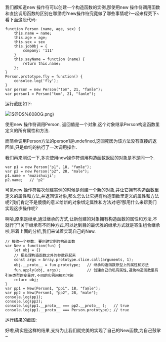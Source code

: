 我们都知道new 操作符可以创建一个构造函数的实例,那使用new 操作符调用函数和直接调用函数的区别在哪里呢?new操作符究竟做了哪些事情呢?一起来探究下~
看下面这段代码:

    function Person (name, age, sex) {
        this.name = name;
        this.age = age;
        this.sex = sex
        this.jobObj = {
            company: '111'
        }
        this.sayName = function (name) {
            return this.name;
        };
    }
    Person.prototype.fly = function() {
        consoloe.log('fly');
    }
    var person = new Person("tom", 21, "famle");
    var person1 = Person("tom", 21, "famle");
    
运行截图如下:

![](file:///C:/Users/hzljie/Desktop/H2EK@S_L4F%25D[)]$@DS%608OG.png)

使用new 操作符调用Person, 返回值是一个对象,这个对象继承Person构造函数里定义的所有属性和方法.

而简单调用Person方法的person1是undefined,这回死因为该方法没有直接的返回值,只是单纯的执行了一次调用操作.    

我们再来测试一下,多次使用new操作符调用构造函数返回的对象是不是同一个.

    var p1 = new Person("p1", 18, "famle");
    var p2 = new Person("p2", 28, "male"); 
    p1.name = 'muzishuiji';
    p2.name;   // 'p2'

可见new 操作符每次创建实例的时候是创建一个新的对象,并让它拥有构造函数里定义的属性和方法,并返回该对象,那么怎么让它拥有构造函数里定义的属性和方法呢?我们肯定不是傻傻的意义给新的对象绑定属性和方法对吧?那用什么来帮我们实现这步操作呢?

啊哈,原来是继承,通过继承的方式,让新创建的对象拥有构造函数的属性和方法,不就行了?关于继承有不同种方式,可以达到目的最优雅的继承方式就是寄生组合继承啦,带着上面的分析,我们来试着实现自己的New.

    // 接收一个参数: 要创建实例的构造函数
    var New = function(fun) {
        let obj = {}
        // 把处理构造函数之外的参数存起来
        const args = Array.prototype.slice.call(arguments, 1);
        obj.__proto__ = fun.prototype;   // 继承构造函数原型上的属性和方法
        fun.apply(obj, args);            // 创建自己的私有属性,避免构造函数里有引用类型的变量时,不同的实例间相互污染
        return obj;
    }
    var pp1 = New(Person1, "pp1", 18, "famle");
    var pp2 = New(Person1, "pp2", 28, "male"); 
    console.log(pp1);
    console.log(pp2);
    console.log(pp1.__proto__ === pp2.__proto__ );   // true
    console.log(pp1.__proto__ === Person.prototype); // true

运行结果的截图:



好啦,确实是这样的结果,支持为止我们就完美的实现了自己的New函数,为自己鼓掌~

